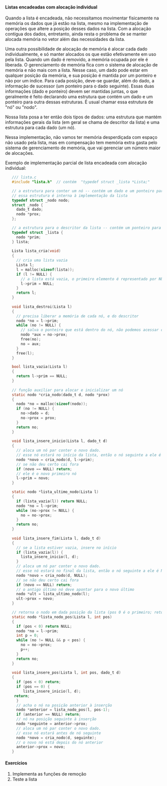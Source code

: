 #### Listas encadeadas com alocação individual

Quando a lista é encadeada, não necessitamos movimentar fisicamente na memória os dados que já estão na lista, mesmo na implementação de operações que altere a posição desses dados na lista.
Com a alocação contígua dos dados, entretanto, ainda resta o problema de se manter alocada memória no vetor além das necessidades da lista.

Uma outra possibilidade de alocação de memória é alocar cada dado individualmente, e só manter alocados os que estão efetivamente em uso pela lista. Quando um dado é removido, a memória ocupada por ele é liberada. O gerenciamento de memória fica com o sistema de alocação de memória e não mais com a lista. Nesse caso, um dado pode estar em qualquer posição da memória, e sua posição é mantida por um ponteiro e não por um índice.
Para cada posição, deve-se guardar, além do dado, a informação de sucessor (um ponteiro para o dado seguinte).
Essas duas informações (dado e ponteiro) devem ser mantidas juntas, o que geralmente é feito declarando uma estrutura que contém um dado e um ponteiro para outra dessas estruturas. É usual chamar essa estrutura de "nó" ou "nodo".

Nossa lista posa a ter então dois tipos de dados: uma estrutura que mantém informações gerais da lista (em geral se chama de descritor da lista) e uma estrutura para cada dado (um nó).

Nessa implementação, não vamos ter memória desperdiçada com espaço não usado pela lista, mas em compensação tem memória extra gasta pelo sistema de gerenciamento de memória, que vai gerenciar um número maior de alocações.

Exemplo de implementação parcial de lista encadeada com alocação individual:

```c
   /// lista.c
   #include "lista.h"  // contém  "typedef struct _lista *Lista;"

   // a estrutura para conter um nó -- contém um dado e um ponteiro para o próximo nó
   // essa estrutura é interna à implementação da lista
   typedef struct _nodo nodo;
   struct _nodo {
     dado_t dado;
     nodo *prox;
   };

   // a estrutura para o descritor da lista -- contém um ponteiro para o nó que contém o primeiro dado da lista
   typedef struct _lista {
     nodo *prim;
   } lista;
      
   Lista lista_cria(void)
   {
     // cria uma lista vazia
     Lista l;
     l = malloc(sizeof(lista));
     if (l != NULL) {
       // a lista está vazia, o primeiro elemento é representado por NULL
       l->prim = NULL;
     }
     return l;
   }
   
   void lista_destroi(Lista l)
   {
     // precisa liberar a memória de cada nó, e do descritor
     nodo *no = l->prim;
     while (no != NULL) {
       // salva o ponteiro que está dentro do nó, não podemos acessar o conteúdo do nó depois do free
       nodo *aux = no->prox;
       free(no);
       no = aux;
     }
     free(l);
   }

   bool lista_vazia(Lista l)
   {
     return l->prim == NULL;
   }
   
   // função auxiliar para alocar e inicializar um nó
   static nodo *cria_nodo(dado_t d, nodo *prox)
   {
     nodo *no = malloc(sizeof(nodo));
     if (no != NULL) {
       no->dado = d;
       no->prox = prox;
     }
     return no;
   }
   
   void lista_insere_inicio(Lista l, dado_t d)
   {
     // aloca um nó par conter o novo dado. 
     // esse nó estará no início da lista, então o nó seguinte a ele é o nó que atualmente é o primeiro da lista
     nodo *novo = cria_nodo(d, l->prim);
     // se não deu certo cai fora
     if (novo == NULL) return;
     // ele é o novo primeiro nó
     l->prim = novo;
   }

   static nodo *lista_ultimo_nodo(Lista l)
   {
     if (lista_vazia(l)) return NULL;
     nodo *no = l->prim;
     while (no->prox != NULL) {
       no = no->prox;
     }
     return no;
   }
   
   void lista_insere_fim(Lista l, dado_t d)
   {
     // se a lista estiver vazia, insere no início
     if (lista_vazia(l)) {
       lista_insere_inicio(l, d);
     }
     // aloca um nó par conter o novo dado. 
     // esse nó estará no final da lista, então o nó seguinte a ele é NULL
     nodo *novo = cria_nodo(d, NULL);
     // se não deu certo cai fora
     if (novo == NULL) return;
     // o antigo último nó deve apontar para o novo último
     nodo *ult = lista_ultimo_nodo(l);
     ult->prox = novo;
   }

   // retorna o nodo em dada posição da lista (pos 0 é o primeiro; retorna NULL se não existir)
   static nodo *lista_nodo_pos(Lista l, int pos)
   {
     if (pos < 0) return NULL;
     nodo *no = l->prim;
     int p = 0;
     while (no != NULL && p < pos) {
       no = no->prox;
       p++;
     }
     return no;
   }
   
   void lista_insere_pos(Lista l, int pos, dado_t d)
   {
     if (pos < 0) return;
     if (pos == 0) {
        lista_insere_inicio(l, d);
	return;
     }
     // acha o nó na posição anterior à inserção
     nodo *anterior = lista_nodo_pos(l, pos-1);
     if (anterior == NULL) return;
     // nó na posição seguinte à inserção
     nodo *seguinte = anterior->prox;
     // aloca um nó par conter o novo dado. 
     // esse nó estará antes de nó seguinte
     nodo *novo = cria_nodo(d, seguinte);
     // o novo nó está depois do nó anterior
     anterior->prox = novo;
   }
```

#### Exercícios

1. Implementa as funções de remoção
2. Teste a lista

